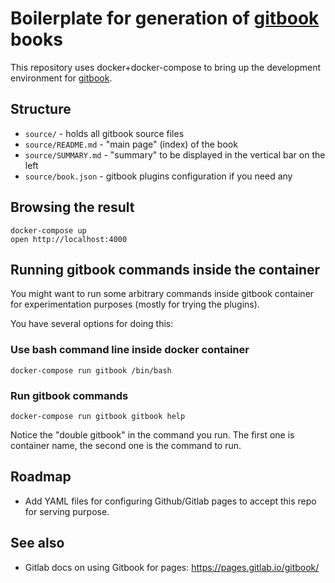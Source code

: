 # Boilerplate for generation of [gitbook](https://github.com/GitbookIO/gitbook-cli) books

This repository uses docker+docker-compose to bring up the development environment for [gitbook](https://github.com/GitbookIO/gitbook-cli).


## Structure

* `source/` - holds all gitbook source files
* `source/README.md` - "main page" (index) of the book 
* `source/SUMMARY.md` - "summary" to be displayed in the vertical bar on the left
* `source/book.json` - gitbook plugins configuration if you need any

## Browsing the result

```
docker-compose up
open http://localhost:4000
```

## Running gitbook commands inside the container

You might want to run some arbitrary commands inside gitbook container for experimentation purposes (mostly for trying the plugins).

You have several options for doing this:

### Use bash command line inside docker container
```
docker-compose run gitbook /bin/bash
```

### Run gitbook commands
```
docker-compose run gitbook gitbook help
```
Notice the "double gitbook" in the command you run. The first one is container name, the second one is the command to run.


## Roadmap

* Add YAML files for configuring Github/Gitlab pages to accept this repo for serving purpose.


## See also

* Gitlab docs on using Gitbook for pages: https://pages.gitlab.io/gitbook/
